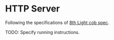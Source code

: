 # HTTP Server

Following the specifications of [8th Light cob spec](https://github.com/8thlight/cob_spec).

TODO: Specify running instructions.